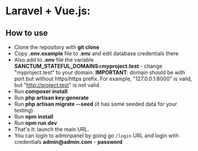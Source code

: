 # Laravel + Vue.js: 
## How to use

- Clone the repository with __git clone__
- Copy __.env.example__ file to __.env__ and edit database credentials there
- Also add to __.env__ file the variable __SANCTUM_STATEFUL_DOMAINS=myproject.test__ - change "myproject.test" to your domain. __IMPORTANT__: domain should be with port but without https/https prefix. For example, "127.0.0.1:8000" is valid, but "http://project.test" is not valid.
- Run __composer install__
- Run __php artisan key:generate__
- Run __php artisan migrate --seed__ (it has some seeded data for your testing)
- Run __npm install__ 
- Run __npm run dev__ 
- That's it: launch the main URL. 
- You can login to adminpanel by going go `/login` URL and login with credentials __admin@admin.com__ - __password__

